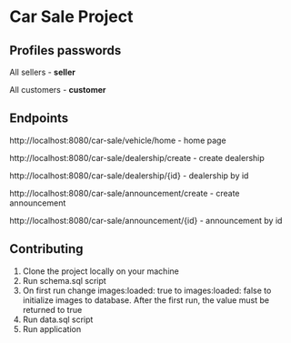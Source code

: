 # Car Sale Project

## Profiles passwords

All sellers - **seller**

All customers - **customer**

## Endpoints

http://localhost:8080/car-sale/vehicle/home - home page

http://localhost:8080/car-sale/dealership/create - create dealership

http://localhost:8080/car-sale/dealership/{id} - dealership by id

http://localhost:8080/car-sale/announcement/create - create announcement

http://localhost:8080/car-sale/announcement/{id} - announcement by id

## Contributing

1. Clone the project locally on your machine
2. Run schema.sql script
3. On first run change images:loaded: true to images:loaded: false to initialize images to database. After the first run, the value must be returned to true
4. Run data.sql script 
5. Run application